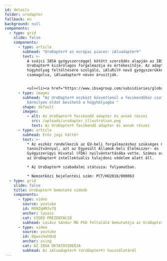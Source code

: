 ```yaml
---
id: details
folder: urodapter
fallback: en
background: null
components:
  - type: grid
    slide: false
    components:
      - type: article
        subhead: "UroDapter® az európai piacon: iAluadapter®"
        text: >-
          A svájci IBSA gyógyszercéggel kötött szerződés alapján az IBSA az
          UroDapter® kizárólagos forgalmazója és értékesítője. Az adaptert a
          húgyhólyag feltöltésére szolgáló, iAluRil® nevű gyógyszerükkel együtt
          csomagolva, iAluadapter® néven árusítják. 


          <ul><li><a href="https://www.ibsagroup.com/subsidiaries/global-network.html" rel="noopener" target="_blank">IBSA Global Network</a></li></ul>
      - type: images
        subhead: "Az UroDapter® eszközt közvetlenül a fecskendőhöz csatlakoztatva
          bármilyen oldat bevihető a húgyhólyagba "
        shape: default
        images:
          - alt: Az UroDapter® fecskendő adapter és annak részei
            src: /uploads/urodapter_illustration.png
            text: Az UroDapter® fecskendő adapter és annak részei
      - type: article
        subhead: Erős jogi háttér
        text: >-
          * Az eszköz rendelkezik az EU-beli forgalmazáshoz szükséges CE
          tanúsítvánnyal, azt az Egyesült Államok-beli Élelmiszer- és
          Gyógyszerügyi Hivatal (FDA) nyilvántartásába vette. Számos országban
          az UroDapter® intellektuális tulajdoni védelem alatt áll. 

          * Az UroDapter® szabadalmi státusza: folyamatban. 

          * Nemzetközi bejelentési szám: PCT/HU2016/000063
  - type: grid
    slide: false
    title: UroDapter® bemutató videók
    components:
      - type: video
        source: youtube
        id: MONZqHMJv7Q
        anchor: lovasz
        cat: VIDEÓ PREZENTÁCIÓ
        subhead: Lovász Sándor MD PhD feltaláló bemutatója az UroDapter® eszközről
      - type: video
        source: youtube
        id: OgwxcHuhQuQ
        anchor: using
        cat: AZ IBSA OKTATÓVIDEÓJA
        subhead: Az iAluadapter® (UroDapter®) használatáról
---
```

